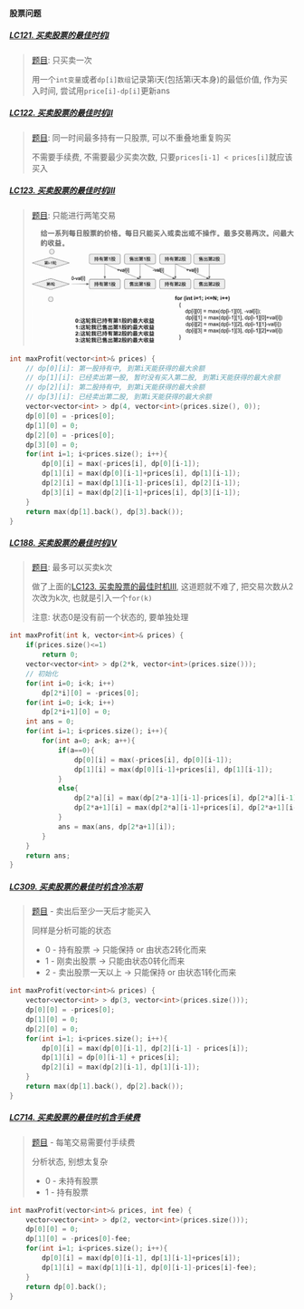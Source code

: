 #### 股票问题

##### [LC121. 买卖股票的最佳时机Ⅰ](/workspace/121.%E4%B9%B0%E5%8D%96%E8%82%A1%E7%A5%A8%E7%9A%84%E6%9C%80%E4%BD%B3%E6%97%B6%E6%9C%BA.cpp)

> [题目](https://leetcode.cn/problems/best-time-to-buy-and-sell-stock/): 只买卖一次
> 
> 用一个`int变量`或者`dp[i]数组`记录第i天(包括第i天本身)的最低价值, 作为买入时间, 尝试用`price[i]-dp[i]`更新ans


##### [LC122. 买卖股票的最佳时机Ⅱ](/workspace/122.%E4%B9%B0%E5%8D%96%E8%82%A1%E7%A5%A8%E7%9A%84%E6%9C%80%E4%BD%B3%E6%97%B6%E6%9C%BA-ii.cpp)

> [题目](https://leetcode.cn/problems/best-time-to-buy-and-sell-stock-ii): 同一时间最多持有一只股票, 可以不重叠地重复购买
> 
> 不需要手续费, 不需要最少买卖次数, 只要`prices[i-1] < prices[i]`就应该买入


##### [LC123. 买卖股票的最佳时机Ⅲ](/workspace/123.%E4%B9%B0%E5%8D%96%E8%82%A1%E7%A5%A8%E7%9A%84%E6%9C%80%E4%BD%B3%E6%97%B6%E6%9C%BA-iii.cpp)

> [题目](https://leetcode.cn/problems/best-time-to-buy-and-sell-stock-iii/): 只能进行两笔交易
> 
> ![LC123](/appendix/LC123.png)

```CPP
int maxProfit(vector<int>& prices) {
    // dp[0][i]: 第一股持有中, 到第i天能获得的最大余额
    // dp[1][i]: 已经卖出第一股, 暂时没有买入第二股, 到第i天能获得的最大余额
    // dp[2][i]: 第二股持有中, 到第i天能获得的最大余额
    // dp[3][i]: 已经卖出第二股, 到第i天能获得的最大余额
    vector<vector<int> > dp(4, vector<int>(prices.size(), 0));
    dp[0][0] = -prices[0];
    dp[1][0] = 0;
    dp[2][0] = -prices[0];
    dp[3][0] = 0;
    for(int i=1; i<prices.size(); i++){
        dp[0][i] = max(-prices[i], dp[0][i-1]);
        dp[1][i] = max(dp[0][i-1]+prices[i], dp[1][i-1]);
        dp[2][i] = max(dp[1][i-1]-prices[i], dp[2][i-1]);
        dp[3][i] = max(dp[2][i-1]+prices[i], dp[3][i-1]);
    }
    return max(dp[1].back(), dp[3].back());
}
```


##### [LC188. 买卖股票的最佳时机Ⅳ](/workspace/188.%E4%B9%B0%E5%8D%96%E8%82%A1%E7%A5%A8%E7%9A%84%E6%9C%80%E4%BD%B3%E6%97%B6%E6%9C%BA-iv.cpp)

> [题目](https://leetcode.cn/problems/best-time-to-buy-and-sell-stock-iv/): 最多可以买卖k次
> 
> 做了上面的[LC123. 买卖股票的最佳时机Ⅲ](/workspace/123.%E4%B9%B0%E5%8D%96%E8%82%A1%E7%A5%A8%E7%9A%84%E6%9C%80%E4%BD%B3%E6%97%B6%E6%9C%BA-iii.cpp), 这道题就不难了, 把交易次数从2次改为k次, 也就是引入一个`for(k)`
>
> 注意: 状态0是没有前一个状态的, 要单独处理

```CPP
int maxProfit(int k, vector<int>& prices) {
    if(prices.size()<=1)
        return 0;
    vector<vector<int> > dp(2*k, vector<int>(prices.size()));
    // 初始化
    for(int i=0; i<k; i++)
        dp[2*i][0] = -prices[0];
    for(int i=0; i<k; i++)
        dp[2*i+1][0] = 0;
    int ans = 0;
    for(int i=1; i<prices.size(); i++){
        for(int a=0; a<k; a++){
            if(a==0){
                dp[0][i] = max(-prices[i], dp[0][i-1]);
                dp[1][i] = max(dp[0][i-1]+prices[i], dp[1][i-1]);
            }
            else{
                dp[2*a][i] = max(dp[2*a-1][i-1]-prices[i], dp[2*a][i-1]);
                dp[2*a+1][i] = max(dp[2*a][i-1]+prices[i], dp[2*a+1][i-1]);
            }
            ans = max(ans, dp[2*a+1][i]);
        }
    }
    return ans;
}
```


##### [LC309. 买卖股票的最佳时机含冷冻期](/workspace/309.%E6%9C%80%E4%BD%B3%E4%B9%B0%E5%8D%96%E8%82%A1%E7%A5%A8%E6%97%B6%E6%9C%BA%E5%90%AB%E5%86%B7%E5%86%BB%E6%9C%9F.cpp)

> [题目](https://leetcode.cn/problems/best-time-to-buy-and-sell-stock-with-cooldown) - 卖出后至少一天后才能买入
> 
> 同样是分析可能的状态
> - 0 - 持有股票 -> 只能保持 or 由状态2转化而来
> - 1 - 刚卖出股票 -> 只能由状态0转化而来
> - 2 - 卖出股票一天以上 -> 只能保持 or 由状态1转化而来
```CPP
int maxProfit(vector<int>& prices) {
    vector<vector<int> > dp(3, vector<int>(prices.size()));
    dp[0][0] = -prices[0];
    dp[1][0] = 0;
    dp[2][0] = 0;
    for(int i=1; i<prices.size(); i++){
        dp[0][i] = max(dp[0][i-1], dp[2][i-1] - prices[i]);
        dp[1][i] = dp[0][i-1] + prices[i];
        dp[2][i] = max(dp[2][i-1], dp[1][i-1]);
    }
    return max(dp[1].back(), dp[2].back());
}
```

##### [LC714. 买卖股票的最佳时机含手续费](/workspace/714.%E4%B9%B0%E5%8D%96%E8%82%A1%E7%A5%A8%E7%9A%84%E6%9C%80%E4%BD%B3%E6%97%B6%E6%9C%BA%E5%90%AB%E6%89%8B%E7%BB%AD%E8%B4%B9.cpp)

> [题目](https://leetcode.cn/problems/best-time-to-buy-and-sell-stock-with-transaction-fee) - 每笔交易需要付手续费
>
> 分析状态, 别想太复杂
> - 0 - 未持有股票
> - 1 - 持有股票

```CPP
int maxProfit(vector<int>& prices, int fee) {
    vector<vector<int> > dp(2, vector<int>(prices.size()));
    dp[0][0] = 0;
    dp[1][0] = -prices[0]-fee;
    for(int i=1; i<prices.size(); i++){
        dp[0][i] = max(dp[0][i-1], dp[1][i-1]+prices[i]);
        dp[1][i] = max(dp[1][i-1], dp[0][i-1]-prices[i]-fee);
    }
    return dp[0].back();
}
```
